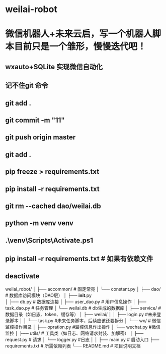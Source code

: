 # weilai-robot
# 微信机器人+未来云启，写一个机器人脚本目前只是一个雏形，慢慢迭代吧！
## wxauto+SQLite 实现微信自动化

## 记不住git 命令
## git add .
## git commit -m "11"
## git push origin master
## git add .
## pip freeze > requirements.txt
## pip install -r requirements.txt
##  git rm --cached dao/weilai.db
## python -m venv venv
## .\venv\Scripts\Activate.ps1
## pip install -r requirements.txt  # 如果有依赖文件
## deactivate

weilai_robot/
│
├── accommon/                      # 固定常亮
│   └── constant.py
│
├── dao/                         # 数据库访问模块（DAO层）
│   ├── __init__.py                
│   ├── db.py                    # 数据库连接
│   ├── user_dao.py              # 用户信息操作
│   ├── task_dao.py              # 任务管理
│   └── weilai.db               # db生成的数据库
│
├── service/                      # 数据目录（如日志、token、缓存等）
│   ├── weilai/
│   │   ├── login.py              #未来登录脚本
│   │   └── task.py               #未来任务脚本，后续应该还要拆分
│   └── wx/                       # 微信监控操作目录
│       ├── opration.py           #监控信息作出操作
│       └── wechat.py              #微信监控
│
├── utils/                       # 工具类（如日志、网络请求封装、加解密）
│   ├── request.py              # 请求
│   └── logger.py                   #日志
│
│
├── main.py                      # 启动入口
├── requirements.txt             # 所需依赖列表
└── README.md                    # 项目说明文档